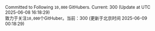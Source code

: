 Committed to Following `10,000` GitHubers. Current: <!-- FOLLOWING_COUNT -->300<!-- FOLLOWING_COUNT --> (Update at UTC <!-- LAST_UPDATED -->2025-06-08 16:18:29<!-- LAST_UPDATED -->)<br>
致力于关注`10,000`个GitHuber。当前：<!-- FOLLOWING_COUNT -->300<!-- FOLLOWING_COUNT --> (更新于北京时间 <!-- LAST_UPDATED_CST -->2025-06-09 00:18:29<!-- LAST_UPDATED_CST -->)
